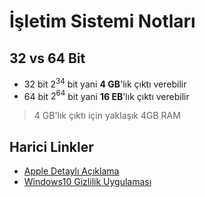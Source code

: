 # İşletim Sistemi Notları

## 32 vs 64 Bit

- 32 bit $2 ^ {34}$ bit yani **4 GB**'lık çıktı verebilir
- 64 bit $2 ^ {64}$ bit yani **16 EB**'lık çıktı verebilir

> 4 GB'lık çıktı için yaklaşık 4GB RAM

## Harici Linkler

- [Apple Detaylı Açıklama]
- [Windows10 Gizlilik Uygulaması]

[32 vs 64 bit]: https://www.youtube.com/watch?v=KgiMzKb8dD0

[Apple Detaylı Açıklama]: https://www.quora.com/Why-cant-Windows-10-be-as-clean-and-organized-as-OSX-Yosemite
[Windows10 Gizlilik Uygulaması]: https://www.makeuseof.com/tag/windows-10-manage-privacy/
